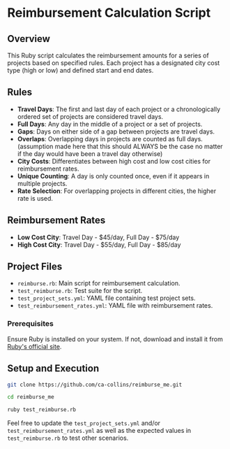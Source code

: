 # Reimbursement Calculation Script

## Overview

This Ruby script calculates the reimbursement amounts for a series of projects based on specified rules. Each project has a designated city cost type (high or low) and defined start and end dates.

## Rules

- **Travel Days**: The first and last day of each project or a chronologically ordered set of projects are considered travel days.
- **Full Days**: Any day in the middle of a project or a set of projects.
- **Gaps**: Days on either side of a gap between projects are travel days.
- **Overlaps**: Overlapping days in projects are counted as full days. (assumption made here that this should ALWAYS be the case no matter if the day would have been a travel day otherwise)
- **City Costs**: Differentiates between high cost and low cost cities for reimbursement rates.
- **Unique Counting**: A day is only counted once, even if it appears in multiple projects.
- **Rate Selection**: For overlapping projects in different cities, the higher rate is used.

## Reimbursement Rates

- **Low Cost City**: Travel Day - $45/day, Full Day - $75/day
- **High Cost City**: Travel Day - $55/day, Full Day - $85/day

## Project Files

- `reimburse.rb`: Main script for reimbursement calculation.
- `test_reimburse.rb`: Test suite for the script.
- `test_project_sets.yml`: YAML file containing test project sets.
- `test_reimbursement_rates.yml`: YAML file with reimbursement rates.

### Prerequisites

Ensure Ruby is installed on your system. If not, download and install it from [Ruby's official site](https://www.ruby-lang.org/en/downloads/).

## Setup and Execution

```bash
git clone https://github.com/ca-collins/reimburse_me.git
```

```bash
cd reimburse_me
```

```bash
ruby test_reimburse.rb
```

Feel free to update the `test_project_sets.yml` and/or `test_reimbursement_rates.yml` as well as the expected values in `test_reimburse.rb` to test other scenarios.
